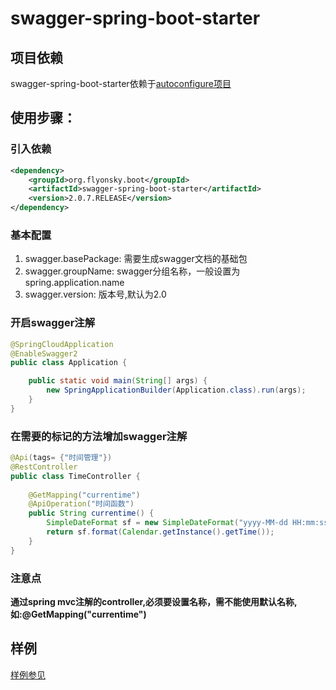 # swagger-spring-boot-starter

## 项目依赖
swagger-spring-boot-starter依赖于[autoconfigure项目](https://github.com/flyonskycn/autoconfigure)

## 使用步骤：
### 引入依赖
```xml
<dependency>
    <groupId>org.flyonsky.boot</groupId>
    <artifactId>swagger-spring-boot-starter</artifactId>
    <version>2.0.7.RELEASE</version>
</dependency>
```
### 基本配置
1. swagger.basePackage: 需要生成swagger文档的基础包
2. swagger.groupName: swagger分组名称，一般设置为spring.application.name
3. swagger.version: 版本号,默认为2.0
### 开启swagger注解
```java
@SpringCloudApplication
@EnableSwagger2
public class Application {

	public static void main(String[] args) {
		new SpringApplicationBuilder(Application.class).run(args);
	}
}
```
### 在需要的标记的方法增加swagger注解
```java
@Api(tags= {"时间管理"})
@RestController
public class TimeController {
	
	@GetMapping("currentime")
	@ApiOperation("时间函数")
	public String currentime() {
		SimpleDateFormat sf = new SimpleDateFormat("yyyy-MM-dd HH:mm:ss");
		return sf.format(Calendar.getInstance().getTime());
	}
}
```
### 注意点
**通过spring mvc注解的controller,必须要设置名称，需不能使用默认名称,如:@GetMapping("currentime")**

## 样例
[样例参见](https://github.com/flyonskycn/micro-service-study/tree/master/swaggerdemo)